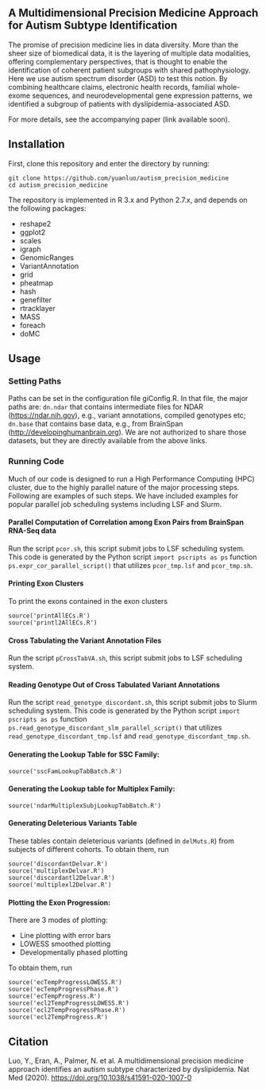 A Multidimensional Precision Medicine Approach for Autism Subtype Identification
--------------------------------------------------------------------------------

The promise of precision medicine lies in data diversity. More than the sheer size of biomedical data, it is the layering of multiple data modalities, offering complementary perspectives, that is thought to enable the identification of coherent patient subgroups with shared pathophysiology. Here we use autism spectrum disorder (ASD) to test this notion. By combining healthcare claims, electronic health records, familial whole-exome sequences, and neurodevelopmental gene expression patterns, we identified a subgroup of patients with dyslipidemia-associated ASD.

For more details, see the accompanying paper (link available soon).

Installation
------------

First, clone this repository and enter the directory by running:

    git clone https://github.com/yuanluo/autism_precision_medicine
    cd autism_precision_medicine
    
The repository is implemented in R 3.x and Python 2.7.x, and depends on the following packages:
  - reshape2
  - ggplot2
  - scales
  - igraph
  - GenomicRanges
  - VariantAnnotation
  - grid
  - pheatmap
  - hash
  - genefilter
  - rtracklayer
  - MASS
  - foreach
  - doMC
    
Usage
-----
### Setting Paths

Paths can be set in the configuration file giConfig.R. In that file, the major paths are: `dn.ndar` that contains intermediate files for NDAR (https://ndar.nih.gov), e.g., variant annotations, compiled genotypes etc; `dn.base` that contains base data, e.g., from BrainSpan (http://developinghumanbrain.org). We are not authorized to share those datasets, but they are directly available from the above links.

### Running Code

Much of our code is designed to run a High Performance Computing (HPC) cluster, due to the highly parallel nature of the major processing steps. Following are examples of such steps. We have included examples for popular parallel job scheduling systems including LSF and Slurm.

#### Parallel Computation of Correlation among Exon Pairs from BrainSpan RNA-Seq data

Run the script `pcor.sh`, this script submit jobs to LSF scheduling system. This code is generated by the Python script `import pscripts as ps` function `ps.expr_cor_parallel_script()` that utilizes `pcor_tmp.lsf` and `pcor_tmp.sh`.

#### Printing Exon Clusters

To print the exons contained in the exon clusters

    source('printAllECs.R')
    source('printl2AllECs.R')

#### Cross Tabulating the Variant Annotation Files

Run the script `pCrossTabVA.sh`, this script submit jobs to LSF scheduling system.

#### Reading Genotype Out of Cross Tabulated Variant Annotations

Run the script `read_genotype_discordant.sh`, this script submit jobs to Slurm scheduling system. This code is generated by the Python script `import pscripts as ps` function `ps.read_genotype_discordant_slm_parallel_script()` that utilizes `read_genotype_discordant_tmp.lsf` and `read_genotype_discordant_tmp.sh`.

#### Generating the Lookup Table for SSC Family:

    source('sscFamLookupTabBatch.R')

#### Generating the Lookup table for Multiplex Family:

    source('ndarMultiplexSubjLookupTabBatch.R')

#### Generating Deleterious Variants Table

These tables contain deleterious variants (defined in `delMuts.R`) from subjects of different cohorts. To obtain them, run

    source('discordantDelvar.R')
    source('multiplexDelvar.R')
    source('discordantl2Delvar.R')
    source('multiplexl2Delvar.R')

#### Plotting the Exon Progression:

There are 3 modes of plotting:
  - Line plotting with error bars
  - LOWESS smoothed plotting
  - Developmentally phased plotting
  
To obtain them, run 

    source('ecTempProgressLOWESS.R')
    source('ecTempProgressPhase.R')
    source('ecTempProgress.R')
    source('ecl2TempProgressLOWESS.R')
    source('ecl2TempProgressPhase.R')
    source('ecl2TempProgress.R')

Citation
--------

Luo, Y., Eran, A., Palmer, N. et al. A multidimensional precision medicine approach identifies an autism subtype characterized by dyslipidemia. Nat Med (2020). https://doi.org/10.1038/s41591-020-1007-0


    
    
